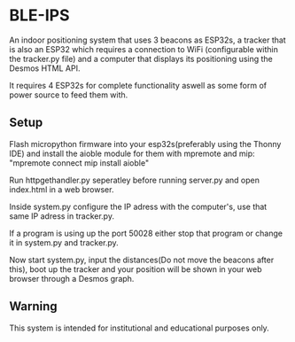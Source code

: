 # BLE-IPS

An indoor positioning system that uses 3 beacons as ESP32s, a tracker that is also an ESP32 which requires a connection to WiFi (configurable within the tracker.py file) and a computer that displays its positioning using the Desmos HTML API.

It requires 4 ESP32s for complete functionality aswell as some form of power source to feed them with.

## Setup

Flash micropython firmware into your esp32s(preferably using the Thonny IDE) and install the aioble module for them with mpremote and mip: "mpremote connect <your port> mip install aioble"

Run httpgethandler.py seperatley before running server.py and open index.html in a web browser.

Inside system.py configure the IP adress with the computer's, use that same IP adress in tracker.py.

If a program is using up the port 50028 either stop that program or change it in system.py and tracker.py.

Now start system.py, input the distances(Do not move the beacons after this), boot up the tracker and your position will be shown in your web browser through a Desmos graph.

## Warning

This system is intended for institutional and educational purposes only.
